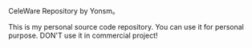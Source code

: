 CeleWare Repository by Yonsm。

This is my personal source code repository. You can use it for personal purpose. DON'T use it in commercial project!